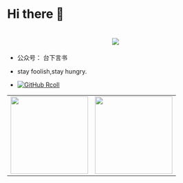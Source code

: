 # Hi there 👋
<h1 align="center">
<a href="https://git.io/typing-svg">
<img src="https://readme-typing-svg.herokuapp.com?font=ubuntu&color=%23B335F7&size=22&vCenter=true&height=40&lines=Welcome+to+my+home+page+%F0%9F%91%8B;I+guess+you+are+a+hacker+%F0%9F%A4%94;Nice+to+meet+you+%F0%9F%98%9D;Hope+there+is+something+you+need+%F0%9F%8E%81">
</a>
</h1> 

- 公众号： 台下言书
- stay foolish,stay hungry.

- [![GitHub RcoIl](https://img.shields.io/github/followers/heikanet?label=follower%20github&style=flat-square)](https://github.com/heikanet)

<center>
  <table>
    <tr>
        <td><img height="180px" align="center" src="https://github-readme-stats.vercel.app/api?username=heikanet&theme=gruvbox&show_icons=true&count_private=true" /></td>
        <td><img height="180px" align="center" src="https://github-readme-stats.vercel.app/api/top-langs/?username=heikanet&hide=html,css,javascript&layout=compact&theme=gruvbox" /></td>
    </tr>   
  </table>
</center> 





